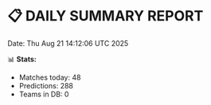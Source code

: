 📋 DAILY SUMMARY REPORT
======================
Date: Thu Aug 21 14:12:06 UTC 2025

📊 **Stats:**
- Matches today: 48
- Predictions: 288
- Teams in DB: 0
